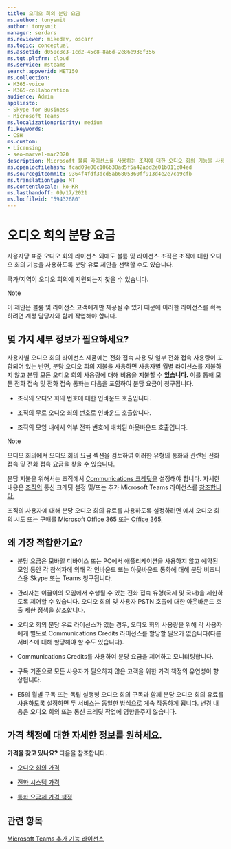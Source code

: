 ```yaml
---
title: 오디오 회의 분당 요금
ms.author: tonysmit
author: tonysmit
manager: serdars
ms.reviewer: mikedav, oscarr
ms.topic: conceptual
ms.assetid: d050c8c3-1cd2-45c8-8a6d-2e86e938f356
ms.tgt.pltfrm: cloud
ms.service: msteams
search.appverid: MET150
ms.collection:
- M365-voice
- M365-collaboration
audience: Admin
appliesto:
- Skype for Business
- Microsoft Teams
ms.localizationpriority: medium
f1.keywords:
- CSH
ms.custom:
- Licensing
- seo-marvel-mar2020
description: Microsoft 볼륨 라이선스를 사용하는 조직에 대한 오디오 회의 기능을 사용하도록 설정하는 분당 지불 옵션에 대해 자세히 알아보습니다.
ms.openlocfilehash: fcad09e00c106b38ad5f5a42add2e01b011c04ed
ms.sourcegitcommit: 9364f4fdf3dcd5ab6805360ff913d4e2e7ca9cfb
ms.translationtype: MT
ms.contentlocale: ko-KR
ms.lasthandoff: 09/17/2021
ms.locfileid: "59432680"
---
```

# <a name="audio-conferencing-pay-per-minute"></a>오디오 회의 분당 요금

사용자당 표준 오디오 회의 라이선스 외에도 볼륨 및 라이선스 조직은 조직에 대한 오디오 회의 기능을 사용하도록 분당 유료 제안을 선택할 수도 있습니다.
  

국가/지역이 오디오 [](country-and-region-availability-for-audio-conferencing-and-calling-plans/country-and-region-availability-for-audio-conferencing-and-calling-plans.md) 회의에 지원되는지 찾을 수 있습니다.

  
> [!NOTE]
> 이 제안은 볼륨 및 라이선스 고객에게만 제공될 수 있기 때문에 이러한 라이선스를 획득하려면 계정 담당자와 함께 작업해야 합니다. 
  
## <a name="need-some-details"></a>몇 가지 세부 정보가 필요하세요?

사용자별 오디오 회의 라이선스 제품에는 전화 접속 사용 및 일부 전화 접속 사용량이 포함되어 있는 반면, 분당 오디오 회의 지불을 사용하면 사용자별 월별 라이선스를 지불하지 않고 분당 모든 오디오 회의 사용량에 대해 비용을 지불할 수 **있습니다.** 이를 통해 모든 전화 접속 및 전화 접속 통화는 다음을 포함하여 분당 요금이 청구됩니다.
  
- 조직의 오디오 회의 번호에 대한 인바운드 호출입니다.
    
- 조직의 무료 오디오 회의 번호로 인바운드 호출합니다.
    
- 조직의 모임 내에서 외부 전화 번호에 배치된 아웃바운드 호출입니다.
    
> [!NOTE]
> 오디오 회의에서 오디오 회의 요금 섹션을 검토하여 이러한 유형의 통화와  관련된 전화 접속 및 전화 접속 요금을 찾을 [수 있습니다.](https://www.microsoft.com/microsoft-teams/audio-conferencing)
  
  
분당 지불을 위해서는 조직에서 [Communications 크레딧을](what-are-communications-credits.md) 설정해야 합니다. 자세한 내용은 [조직의](set-up-communications-credits-for-your-organization.md) 통신 크레딧 설정 및/또는 추가 Microsoft Teams 라이선스를 [참조합니다.](/microsoftteams/teams-add-on-licensing/microsoft-teams-add-on-licensing)

  
조직의 사용자에 대해 분당 오디오 회의 유료를 사용하도록 설정하려면 에서 오디오 회의 시도 또는 구매를 Microsoft Office 365 또는 [Office 365.](try-or-purchase-audio-conferencing-in-office-365-for-teams.md)

## <a name="why-is-it-best-for-you"></a>왜 가장 적합한가요?

- 분당 요금은 모바일 디바이스 또는 PC에서 애플리케이션을 사용하지 않고 예약된 모임 동안 각 참석자에 의해 각 인바운드 또는 아웃바운드 통화에 대해 분당 비즈니스용 Skype 또는 Teams 청구됩니다.

- 관리자는 이끌이의 모임에서 수행될 수 있는 전화 접속 유형(국제 및 국내)을 제한하도록 제어할 수 있습니다. 오디오 회의 및 사용자 PSTN 호출에 대한 아웃바운드 호출 제한 정책을 [참조합니다.](./outbound-calling-restriction-policies.md)

- 오디오 회의 분당 유료 라이선스가 있는 경우, 오디오 회의 사용량을 위해 각 사용자에게 별도로 Communications Credits 라이선스를 할당할 필요가 없습니다(다른 서비스에 대해 할당해야 할 수도 있습니다).

- Communications Credits를 사용하여 분당 요금을 제어하고 모니터링합니다.

- 구독 기준으로 모든 사용자가 필요하지 않은 고객을 위한 가격 책정의 유연성이 향상됩니다. 

- E5의 월별 구독 또는 독립 실행형 오디오 회의 구독과 함께 분당 오디오 회의 유료를 사용하도록 설정하면 두 서비스는 동일한 방식으로 계속 작동하게 됩니다. 변경 내용은 오디오 회의 또는 통신 크레딧 작업에 영향을주지 않습니다.
  
## <a name="want-to-find-out-more-about-pricing"></a>가격 책정에 대한 자세한 정보를 원하세요.

 **가격을 찾고 있나요?** 다음을 참조합니다.

- [오디오 회의 가격](https://www.microsoft.com/microsoft-teams/audio-conferencing)
    
- [전화 시스템 가격](https://www.microsoft.com/microsoft-teams/voice-calling )
    
- [통화 요금제 가격 책정](https://www.microsoft.com/microsoft-teams/voice-calling)
    
## <a name="related-topics"></a>관련 항목
  
[Microsoft Teams 추가 기능 라이선스](./teams-add-on-licensing/microsoft-teams-add-on-licensing.md)
  
  

